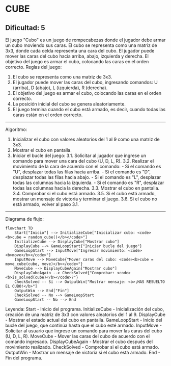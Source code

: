 CUBE
=================

Dificultad: 5
-----------------
El juego "Cubo" es un juego de rompecabezas donde el jugador debe armar un cubo moviendo sus caras. El cubo se representa como una matriz de 3x3, donde cada celda representa una cara del cubo. El jugador puede mover las caras del cubo hacia arriba, abajo, izquierda y derecha. El objetivo del juego es armar el cubo, colocando las caras en el orden correcto.
Reglas del juego:
1. El cubo se representa como una matriz de 3x3.
2. El jugador puede mover las caras del cubo, ingresando comandos: U (arriba), D (abajo), L (izquierda), R (derecha).
3. El objetivo del juego es armar el cubo, colocando las caras en el orden correcto.
4. La posición inicial del cubo se genera aleatoriamente.
5. El juego termina cuando el cubo está armado, es decir, cuando todas las caras están en el orden correcto.
-----------------
Algoritmo:
1. Inicializar el cubo con valores aleatorios del 1 al 9 como una matriz de 3x3.
2. Mostrar el cubo en pantalla.
3. Iniciar el bucle del juego:
    3.1. Solicitar al jugador que ingrese un comando para mover una cara del cubo (U, D, L, R).
    3.2. Realizar el movimiento de la cara de acuerdo con el comando:
       - Si el comando es "U", desplazar todas las filas hacia arriba.
       - Si el comando es "D", desplazar todas las filas hacia abajo.
       - Si el comando es "L", desplazar todas las columnas hacia la izquierda.
       - Si el comando es "R", desplazar todas las columnas hacia la derecha.
    3.3. Mostrar el cubo en pantalla.
    3.4. Comprobar si el cubo está armado.
    3.5. Si el cubo está armado, mostrar un mensaje de victoria y terminar el juego.
    3.6. Si el cubo no está armado, volver al paso 3.1.
-----------------
Diagrama de flujo:
```mermaid
flowchart TD
    Start["Inicio"] --> InitializeCube["Inicializar cubo: <code><b>cube = random_cube()</b></code>"]
    InitializeCube --> DisplayCube["Mostrar cubo"]
    DisplayCube --> GameLoopStart{"Iniciar bucle del juego"}
    GameLoopStart --> InputMove["Ingresar movimiento: <code><b>move</b></code>"]
    InputMove --> MoveCube{"Mover caras del cubo: <code><b>cube = move_cube(cube, move)</b></code>"}
    MoveCube --> DisplayCubeAgain["Mostrar cubo"]
    DisplayCubeAgain --> CheckSolved{"Comprobar: <code><b>is_solved(cube)</b></code>?"}
    CheckSolved -- Sí --> OutputWin["Mostrar mensaje: <b>¡HAS RESUELTO EL CUBO!</b>"]
    OutputWin --> End["Fin"]
    CheckSolved -- No --> GameLoopStart
    GameLoopStart -- No --> End

```

Leyenda:
    Start - Inicio del programa.
    InitializeCube - Inicialización del cubo, creación de una matriz de 3x3 con valores aleatorios del 1 al 9.
    DisplayCube - Mostrar el estado actual del cubo en pantalla.
    GameLoopStart - Inicio del bucle del juego, que continúa hasta que el cubo esté armado.
    InputMove - Solicitar al usuario que ingrese un comando para mover las caras del cubo (U, D, L, R).
    MoveCube - Mover las caras del cubo de acuerdo con el comando ingresado.
    DisplayCubeAgain - Mostrar el cubo después del movimiento realizado.
    CheckSolved - Comprobar si el cubo está armado.
    OutputWin - Mostrar un mensaje de victoria si el cubo está armado.
    End - Fin del programa.